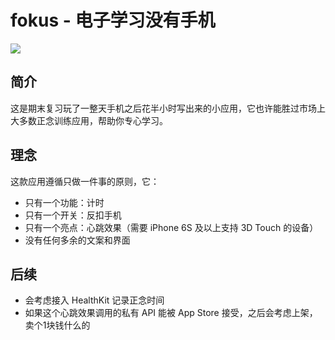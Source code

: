 # fokus - 电子学习没有手机

![](http://static.myseu.cn/cgmf5y1496388232.jpeg)

## 简介

这是期末复习玩了一整天手机之后花半小时写出来的小应用，它也许能胜过市场上大多数正念训练应用，帮助你专心学习。

## 理念

这款应用遵循只做一件事的原则，它：

- 只有一个功能：计时
- 只有一个开关：反扣手机
- 只有一个亮点：心跳效果（需要 iPhone 6S 及以上支持 3D Touch 的设备）
- 没有任何多余的文案和界面

## 后续

- 会考虑接入 HealthKit 记录正念时间
- 如果这个心跳效果调用的私有 API 能被 App Store 接受，之后会考虑上架，卖个1块钱什么的
